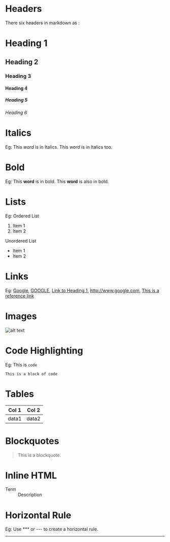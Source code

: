 # Headers
There six headers in markdown as :
# Heading 1
## Heading 2
### Heading 3
#### Heading 4
##### Heading 5
###### Heading 6

# Italics
Eg: This *word* is in Italics.
    This _word_ is in Italics too.

# Bold
Eg: This **word** is in bold.
    This __word__ is also in bold.

# Lists
Eg: Ordered List

  1. Item 1
  2. Item 2

Unordered List

  * Item 1
  * Item 2


# Links
Eg: [Google](https://www.google.com), 
[GOOGLE](https://www.google.com "Visit Google"), 
[Link to Heading 1](#heading-1),
<http://www.google.com>,
[This is a reference link][reference]

[reference]: https://www.google.com

# Images

![alt text](http://media02.hongkiat.com/ww-flower-wallpapers/roundflower.jpg "Image title")

# Code Highlighting

Eg: This is `code`
``` 
This is a block of code
```

# Tables

|Col 1|Col 2|
|---|---|
|data1|data2|

# Blockquotes

>This is a blockquote.

# Inline HTML

<dl>
<dt>Term</dt>
<dd>Description</dd>
</dl>

# Horizontal Rule

Eg: Use *** or --- to create a horizontal rule.
***